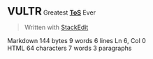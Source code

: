 **<font size="5pt">VULTR</font>**
Greatest [**ToS**](https://www.vultr.com/legal/tos/) Ever

> Written with [StackEdit](https://stackedit.io/)

Markdown 144 bytes 9 words 6 lines Ln 6, Col 0  
HTML 64 characters 7 words 3 paragraphs
